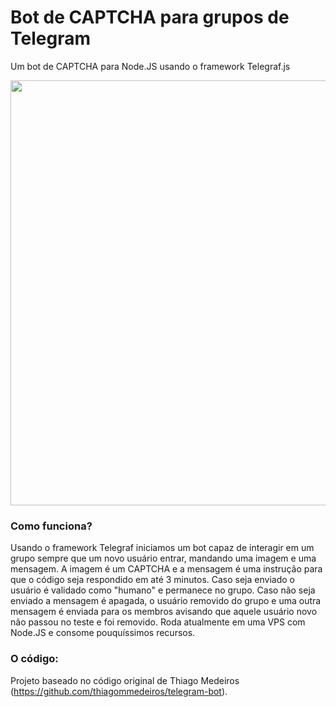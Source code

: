 # Bot de CAPTCHA para grupos de Telegram

Um bot de CAPTCHA para Node.JS usando o framework Telegraf.js

<img src="https://tomipasin.com/captcha/git.png" style="width: 680px"/>

### Como funciona?
Usando o framework Telegraf iniciamos um bot capaz de interagir em um grupo
sempre que um novo usuário entrar, mandando uma imagem e uma mensagem.
A imagem é um CAPTCHA e a mensagem é uma instrução para que o código seja respondido em até 3 minutos. 
Caso seja enviado o usuário é validado como "humano" e permanece no grupo.
Caso não seja enviado a mensagem é apagada, o usuário removido do grupo e uma outra mensagem é enviada para os membros avisando que aquele usuário novo não passou no teste e foi removido.
Roda atualmente em uma VPS com Node.JS e consome pouquíssimos recursos. 


### O código:
Projeto baseado no código original de Thiago Medeiros (https://github.com/thiagommedeiros/telegram-bot).


